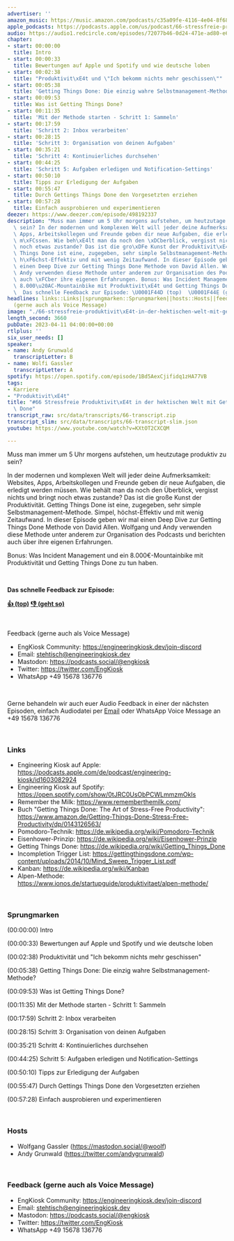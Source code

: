```yaml
---
advertiser: ''
amazon_music: https://music.amazon.com/podcasts/c35a09fe-4116-4e04-8f68-77d61b112e46/episodes/0a93103b-9115-4156-924a-8bd3fc23988a/engineering-kiosk-66-stressfreie-produktivit%C3%A4t-in-der-hektischen-welt-mit-getting-things-done
apple_podcasts: https://podcasts.apple.com/us/podcast/66-stressfreie-produktivit%C3%A4t-in-der-hektischen-welt/id1603082924?i=1000608300485&uo=4
audio: https://audio1.redcircle.com/episodes/72077b46-0d24-471e-ad80-e620f297fb07/stream.mp3
chapter:
- start: 00:00:00
  title: Intro
- start: 00:00:33
  title: Bewertungen auf Apple und Spotify und wie deutsche loben
- start: 00:02:38
  title: "Produktivit\xE4t und \"Ich bekomm nichts mehr geschissen\""
- start: 00:05:38
  title: 'Getting Things Done: Die einzig wahre Selbstmanagement-Methode?'
- start: 00:09:53
  title: Was ist Getting Things Done?
- start: 00:11:35
  title: 'Mit der Methode starten - Schritt 1: Sammeln'
- start: 00:17:59
  title: 'Schritt 2: Inbox verarbeiten'
- start: 00:28:15
  title: 'Schritt 3: Organisation von deinen Aufgaben'
- start: 00:35:21
  title: 'Schritt 4: Kontinuierliches durchsehen'
- start: 00:44:25
  title: 'Schritt 5: Aufgaben erledigen und Notification-Settings'
- start: 00:50:10
  title: Tipps zur Erledigung der Aufgaben
- start: 00:55:47
  title: Durch Gettings Things Done den Vorgesetzten erziehen
- start: 00:57:28
  title: Einfach ausprobieren und experimentieren
deezer: https://www.deezer.com/episode/498192337
description: "Muss man immer um 5 Uhr morgens aufstehen, um heutzutage produktiv zu\
  \ sein? In der modernen und komplexen Welt will jeder deine Aufmerksamkeit: Websites,\
  \ Apps, Arbeitskollegen und Freunde geben dir neue Aufgaben, die erledigt werden\
  \ m\xFCssen. Wie beh\xE4lt man da noch den \xDCberblick, vergisst nichts und bringt\
  \ noch etwas zustande? Das ist die gro\xDFe Kunst der Produktivit\xE4t. Getting\
  \ Things Done ist eine, zugegeben, sehr simple Selbstmanagement-Methode. Simpel,\
  \ h\xF6chst-Effektiv und mit wenig Zeitaufwand. In dieser Episode geben wir mal\
  \ einen Deep Dive zur Getting Things Done Methode von David Allen. Wolfgang und\
  \ Andy verwenden diese Methode unter anderem zur Organisation des Podcasts und berichten\
  \ auch \xFCber ihre eigenen Erfahrungen. Bonus: Was Incident Management und ein\
  \ 8.000\u20AC-Mountainbike mit Produktivit\xE4t und Getting Things Done zu tun haben.\
  \  Das schnelle Feedback zur Episode: \U0001F44D (top)  \U0001F44E (geht so)"
headlines: links::Links||sprungmarken::Sprungmarken||hosts::Hosts||feedback-gerne-auch-als-voice-message::Feedback
  (gerne auch als Voice Message)
image: "./66-stressfreie-produktivit\xE4t-in-der-hektischen-welt-mit-getting-things-done.jpg"
length_second: 3660
pubDate: 2023-04-11 04:00:00+00:00
rtlplus: ''
six_user_needs: []
speaker:
- name: Andy Grunwald
  transcriptLetter: B
- name: Wolfi Gassler
  transcriptLetter: A
spotify: https://open.spotify.com/episode/1Bd5AexCjifidq1zHA77VB
tags:
- Karriere
- "Produktivit\xE4t"
title: "#66 Stressfreie Produktivit\xE4t in der hektischen Welt mit Getting Things\
  \ Done"
transcript_raw: src/data/transcripts/66-transcript.zip
transcript_slim: src/data/transcripts/66-transcript-slim.json
youtube: https://www.youtube.com/watch?v=KXtOT2CXCQM

---
```

<p>Muss man immer um 5 Uhr morgens aufstehen, um heutzutage produktiv zu sein?</p><p>In der modernen und komplexen Welt will jeder deine Aufmerksamkeit: Websites, Apps, Arbeitskollegen und Freunde geben dir neue Aufgaben, die erledigt werden müssen. Wie behält man da noch den Überblick, vergisst nichts und bringt noch etwas zustande? Das ist die große Kunst der Produktivität. Getting Things Done ist eine, zugegeben, sehr simple Selbstmanagement-Methode. Simpel, höchst-Effektiv und mit wenig Zeitaufwand. In dieser Episode geben wir mal einen Deep Dive zur Getting Things Done Methode von David Allen. Wolfgang und Andy verwenden diese Methode unter anderem zur Organisation des Podcasts und berichten auch über ihre eigenen Erfahrungen.</p><p>Bonus: Was Incident Management und ein 8.000€-Mountainbike mit Produktivität und Getting Things Done zu tun haben.</p><p><br></p><p><strong>Das schnelle Feedback zur Episode:</strong></p><p><a href="https://api.openpodcast.dev/feedback/66/upvote" rel="nofollow"><strong>👍 (top)</strong></a><strong>  </strong><a href="https://api.openpodcast.dev/feedback/66/downvote" rel="nofollow"><strong>👎 (geht so)</strong></a></p><p><br></p><p>Feedback (gerne auch als Voice Message)</p><ul><li>EngKiosk Community: <a href="https://engineeringkiosk.dev/join-discord">https://engineeringkiosk.dev/join-discord</a> </li><li>Email: <a href="mailto:stehtisch@engineeringkiosk.dev" rel="nofollow">stehtisch@engineeringkiosk.dev</a></li><li>Mastodon: <a href="https://podcasts.social/@engkiosk" rel="nofollow">https://podcasts.social/@engkiosk</a></li><li>Twitter: <a href="https://twitter.com/EngKiosk" rel="nofollow">https://twitter.com/EngKiosk</a></li><li>WhatsApp +49 15678 136776</li></ul><p><br></p><p>Gerne behandeln wir auch euer Audio Feedback in einer der nächsten Episoden, einfach Audiodatei per <a href="https://engineeringkiosk.dev/kontakt/">Email</a> oder WhatsApp Voice Message an +49 15678 136776</p><p><br></p><h3 id="links">Links</h3><ul><li>Engineering Kiosk auf Apple: <a href="https://podcasts.apple.com/de/podcast/engineering-kiosk/id1603082924" rel="nofollow">https://podcasts.apple.com/de/podcast/engineering-kiosk/id1603082924</a></li><li>Engineering Kiosk auf Spotify: <a href="https://open.spotify.com/show/0tJRC0UsObPCWLmmzmOkIs" rel="nofollow">https://open.spotify.com/show/0tJRC0UsObPCWLmmzmOkIs</a></li><li>Remember the Milk: <a href="https://www.rememberthemilk.com/" rel="nofollow">https://www.rememberthemilk.com/</a></li><li>Buch &#34;Getting Things Done: The Art of Stress-Free Productivity&#34;: <a href="https://www.amazon.de/Getting-Things-Done-Stress-Free-Productivity/dp/0143126563/" rel="nofollow">https://www.amazon.de/Getting-Things-Done-Stress-Free-Productivity/dp/0143126563/</a></li><li>Pomodoro-Technik: <a href="https://de.wikipedia.org/wiki/Pomodoro-Technik" rel="nofollow">https://de.wikipedia.org/wiki/Pomodoro-Technik</a></li><li>Eisenhower-Prinzip: <a href="https://de.wikipedia.org/wiki/Eisenhower-Prinzip" rel="nofollow">https://de.wikipedia.org/wiki/Eisenhower-Prinzip</a></li><li>Getting Things Done: <a href="https://de.wikipedia.org/wiki/Getting_Things_Done" rel="nofollow">https://de.wikipedia.org/wiki/Getting_Things_Done</a></li><li>Incompletion Trigger List: <a href="https://gettingthingsdone.com/wp-content/uploads/2014/10/Mind_Sweep_Trigger_List.pdf" rel="nofollow">https://gettingthingsdone.com/wp-content/uploads/2014/10/Mind_Sweep_Trigger_List.pdf</a></li><li>Kanban: <a href="https://de.wikipedia.org/wiki/Kanban" rel="nofollow">https://de.wikipedia.org/wiki/Kanban</a></li><li>Alpen-Methode: <a href="https://www.ionos.de/startupguide/produktivitaet/alpen-methode/" rel="nofollow">https://www.ionos.de/startupguide/produktivitaet/alpen-methode/</a></li></ul><p><br></p><h3 id="sprungmarken">Sprungmarken</h3><p>(00:00:00) Intro</p><p>(00:00:33) Bewertungen auf Apple und Spotify und wie deutsche loben</p><p>(00:02:38) Produktivität und &#34;Ich bekomm nichts mehr geschissen&#34;</p><p>(00:05:38) Getting Things Done: Die einzig wahre Selbstmanagement-Methode?</p><p>(00:09:53) Was ist Getting Things Done?</p><p>(00:11:35) Mit der Methode starten - Schritt 1: Sammeln</p><p>(00:17:59) Schritt 2: Inbox verarbeiten</p><p>(00:28:15) Schritt 3: Organisation von deinen Aufgaben</p><p>(00:35:21) Schritt 4: Kontinuierliches durchsehen</p><p>(00:44:25) Schritt 5: Aufgaben erledigen und Notification-Settings</p><p>(00:50:10) Tipps zur Erledigung der Aufgaben</p><p>(00:55:47) Durch Gettings Things Done den Vorgesetzten erziehen</p><p>(00:57:28) Einfach ausprobieren und experimentieren</p><p><br></p><h3 id="hosts">Hosts</h3><ul><li>Wolfgang Gassler (<a href="https://mastodon.social/@woolf" rel="nofollow">https://mastodon.social/@woolf</a>)</li><li>Andy Grunwald (<a href="https://twitter.com/andygrunwald" rel="nofollow">https://twitter.com/andygrunwald</a>)</li></ul><p><br></p><h3 id="feedback-gerne-auch-als-voice-message">Feedback (gerne auch als Voice Message)</h3><ul><li>EngKiosk Community: <a href="https://engineeringkiosk.dev/join-discord">https://engineeringkiosk.dev/join-discord</a> </li><li>Email: <a href="mailto:stehtisch@engineeringkiosk.dev" rel="nofollow">stehtisch@engineeringkiosk.dev</a></li><li>Mastodon: <a href="https://podcasts.social/@engkiosk" rel="nofollow">https://podcasts.social/@engkiosk</a></li><li>Twitter: <a href="https://twitter.com/EngKiosk" rel="nofollow">https://twitter.com/EngKiosk</a></li><li>WhatsApp +49 15678 136776</li></ul>